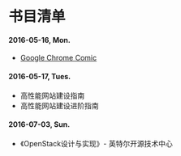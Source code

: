 # 书目清单



#### 2016-05-16, Mon.

* [Google Chrome Comic](https://www.google.com/googlebooks/chrome/)


#### 2016-05-17, Tues.

* 高性能网站建设指南
* 高性能网站建设进阶指南

#### 2016-07-03, Sun.

* 《OpenStack设计与实现》- 英特尔开源技术中心

